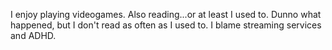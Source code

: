 I enjoy playing videogames.
Also reading...or at least I used to. Dunno what happened, but I don't read as often as I used to. I blame streaming services and ADHD.
